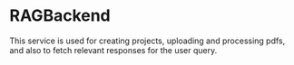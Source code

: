 # RAGBackend
This service is used for creating projects, uploading and processing pdfs, and also to fetch relevant responses for the user query.
